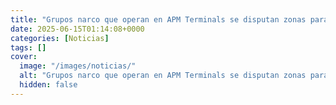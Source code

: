 ```yaml
---
title: "Grupos narco que operan en APM Terminals se disputan zonas para robo de combustible, lucha ha generado homicidios"
date: 2025-06-15T01:14:08+0000
categories: [Noticias]
tags: []
cover:
  image: "/images/noticias/"
  alt: "Grupos narco que operan en APM Terminals se disputan zonas para robo de combustible, lucha ha generado homicidios"
  hidden: false
---
```




